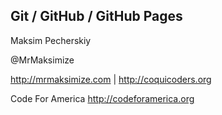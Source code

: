 ## Git / GitHub / GitHub Pages

Maksim Pecherskiy

@MrMaksimize

http://mrmaksimize.com | http://coquicoders.org

Code For America
http://codeforamerica.org

